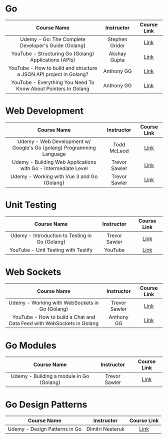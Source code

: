 # Go

|                            Course Name                             |   Instructor   |                                Course Link                                 |
| :----------------------------------------------------------------: | :------------: | :------------------------------------------------------------------------: |
|        Udemy - Go: The Complete Developer's Guide (Golang)         | Stephen Grider |   [Link](https://www.udemy.com/course/go-the-complete-developers-guide)    |
|       YouTube - Structuring Go (Golang) Applications (APIs)        |  Akshay Gupta  | [Link](https://www.youtube.com/watch?v=PVqFi5qrJwA&ab_channel=AkshayGupta) |
| YouTube - How to build and structure a JSON API project in Golang? |   Anthony GG   |  [Link](https://www.youtube.com/watch?v=CJfE9kD_i7Q&ab_channel=AnthonyGG)  |
|   YouTube - Everything You Need To Know About Pointers In Golang   |   Anthony GG   |  [Link](https://www.youtube.com/watch?v=mqH21m0MsWk&ab_channel=AnthonyGG)  |

# Web Development

|                             Course Name                              |  Instructor   |                              Course Link                               |
| :------------------------------------------------------------------: | :-----------: | :--------------------------------------------------------------------: |
| Udemy - Web Development w/ Google's Go (golang) Programming Language |  Todd McLeod  |     [Link](https://www.udemy.com/course/go-programming-language/)      |
|    Udemy - Building Web Applications with Go - Intermediate Level    | Trevor Sawler | [Link](https://www.udemy.com/course/vue-with-test-driven-development/) |
|              Udemy - Working with Vue 3 and Go (Golang)              | Trevor Sawler |    [Link](https://www.udemy.com/course/working-with-vue-3-and-go/)     |

# Unit Testing

|                  Course Name                   |  Instructor   |                                      Course Link                                       |
| :--------------------------------------------: | :-----------: | :------------------------------------------------------------------------------------: |
| Udemy - Introduction to Testing in Go (Golang) | Trevor Sawler |       [Link](https://www.udemy.com/course/introduction-to-testing-in-go-golang/)       |
|      YouTube - Unit Testing with Testify       |    YouTube    | [Link](https://www.youtube.com/watch?v=uB_45bSIyik&t=877s&ab_channel=PragmaticReviews) |

# Web Sockets

|                              Course Name                              |  Instructor   |                             Course Link                             |
| :-------------------------------------------------------------------: | :-----------: | :-----------------------------------------------------------------: |
|            Udemy - Working with WebSockets in Go (Golang)             | Trevor Sawler | [Link](https://www.udemy.com/course/working-with-websockets-in-go/) |
| YouTube - How to build a Chat and Data Feed with WebSockets in Golang |  Anthony GG   |         [Link](https://www.youtube.com/watch?v=JuUAEYLkGbM)         |

# Go Modules

|               Course Name                |  Instructor   |                             Course Link                              |
| :--------------------------------------: | :-----------: | :------------------------------------------------------------------: |
| Udemy - Building a module in Go (Golang) | Trevor Sawler | [Link](https://www.udemy.com/course/building-a-module-in-go-golang/) |

# Go Design Patterns

|          Course Name          |    Instructor    |                       Course Link                        |
| :---------------------------: | :--------------: | :------------------------------------------------------: |
| Udemy - Design Patterns in Go | Dimitri Nesteruk | [Link](https://www.udemy.com/course/design-patterns-go/) |
